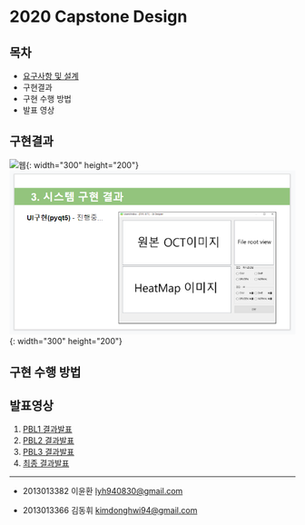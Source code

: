 # 2020 Capstone Design


## 목차
- [요구사항 및 설계](https://github.com/cromatical/Image-based-deep-learning-for-OCT/tree/master/documents)
- 구현결과
- 구현 수행 방법
- 발표 영상


## 구현결과

![웹](/img/웹.png){: width="300" height="200"}
![pyqt5](/img/pyqt5.png){: width="300" height="200"}


## 구현 수행 방법


## 발표영상
1.   [PBL1 결과발표](https://youtu.be/YIwPM7o87uE)
2.   [PBL2 결과발표](https://youtu.be/zJtn4eeDvb8 )
3.   [PBL3 결과발표](https://youtu.be/9KmefKyzbtk)
4.   [최종 결과발표](https://youtu.be/xeYtalinIlA)

---

- 2013013382 이윤환 lyh940830@gmail.com

- 2013013366 김동휘 kimdonghwi94@gmail.com
